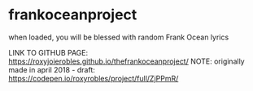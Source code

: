 # frankoceanproject

when loaded, you will be blessed with random Frank Ocean lyrics

LINK TO GITHUB PAGE: https://roxyjoierobles.github.io/thefrankoceanproject/
NOTE: originally made in april 2018 - draft: https://codepen.io/roxyrobles/project/full/ZjPPmR/ 
